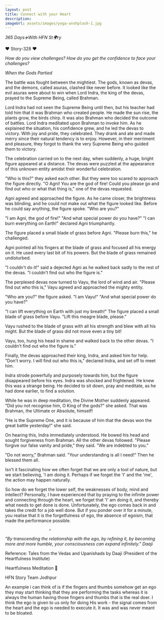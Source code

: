 ```yaml
---
layout: post
title: Connect with your Heart
description: 
imageUrl: assets/images/yoga-unshplash-1.jpg
---
```

*365 Days✈️With HFN St🌍ry*

♥️ Story-328 ♥

_*How do you view challenges? How do you get the confidence to face your challenges?*_

*When the Gods Partied*

The battle was fought between the mightiest. The gods, known as devas, and the demons, called asuras, clashed like never before. It looked like the evil asuras were about to win when Lord Indra, the king of the devas, prayed to the Supreme Being, called Brahman. 

Lord Indra had not seen the Supreme Being until then, but his teacher had told him that it was Brahman who created people. He made the sun rise, the plants grow, the birds chirp. It was also Brahman who decided the outcome of battles. Lord Indra meditated upon Brahman to invoke him. As he explained the situation, his confidence grew, and he led the devas to victory. With joy and pride, they celebrated. They drank and ate and made merry since their natural tendency is to enjoy.
However, in their merriment and pleasure, they forgot to thank the very Supreme Being who guided them to victory.

The celebration carried on to the next day, when suddenly, a huge, bright figure appeared at a distance. The devas were puzzled at the appearance of this unknown entity amidst their wonderful celebration.

"Who is this?" they asked each other. But they were too scared to approach the figure directly.
"O Agni! You are the god of fire! Could you please go and find out who or what that thing is," one of the devas requested.

Agni agreed and approached the figure. As he came closer, the brightness was blinding, and he could not make out what the figure looked like. Before he could say anything, the figure spoke. "Who are you?"

"I am Agni, the god of fire!" 
"And what special power do you have?"
"I can burn everything on Earth!" declared Agni triumphantly.

The figure placed a small blade of grass before Agni. "Please burn this," he challenged.

Agni pointed all his fingers at the blade of grass and focused all his energy on it. He used every last bit of his powers. But the blade of grass remained undisturbed.

"I couldn't do it!" said a dejected Agni as he walked back sadly to the rest of the devas. "I couldn't find out who the figure is."

The perplexed devas now turned to Vayu, the lord of wind and air. "Please find out who this is," Vayu agreed and approached the mighty entity.

"Who are you?" the figure asked.
"I am Vayu!"
"And what special power do you have?"

"I can lift everything on Earth with just my breath!" The figure placed a small blade of grass before Vayu. "Lift this meagre blade, please."

Vayu rushed to the blade of grass with all his strength and blew with all his might. But the blade of grass did not move even a tiny bit!

Vayu, too, hung his head in shame and walked back to the other devas. "I couldn't find out who the figure is."

Finally, the devas approached their king, Indra, and asked him for help. "Don't worry. I will find out who this is," declared Indra, and set off to meet him.

Indra strode powerfully and purposely towards him, but the figure disappeared before his eyes. Indra was shocked and frightened. He knew this was a strange being. He decided to sit down, pray and meditate, as he had done earlier, to find a solution.

While he was in deep meditation, the Divine Mother suddenly appeared. "Did you not recognise him, O King of the gods?" she asked. That was Brahman, the Ultimate or Absolute, himself!

"He is the Supreme One, and it is because of him that the devas won the great battle yesterday!" she said.

On hearing this, Indra immediately understood. He bowed his head and sought forgiveness from Brahman. All the other devas followed. "Please forgive our false vanity and pride," they said. "We are indebted to you."

"Do not worry," Brahman said. "Your understanding is all I need!" Then he blessed them all.
            
Isn't it fascinating how we often forget that we are only a tool of nature, but we start believing, 'I am doing it. Perhaps if we forget the 'I' and the 'me', the action may happen naturally.

So how do we forget the lower self, the weaknesses of body, mind and intellect? Personally, I have experienced that by praying to the infinite power and connecting through the heart, we forget that 'I' am doing it, and thereby what needs to get done is done. Unfortunately, the ego comes back in and takes the credit for a job well done. But if you ponder over it for a minute, you realise that it is the forgetfulness of ego, the absence of egoism, that made the performance possible.

                        ♾️
               
*"By transcending the relationship with the ego, by refining it, by becoming more and more humble, your consciousness can expand infinitely."*
*Daaji*

Reference: Tales from the Vedas and Upanishads by Daaji (President of the Heartfulness Institute)

Heartfulness Meditation 💌

HFN Story Team Jodhpur


An example i can think of is if 
the fingers and thumbs somehow get an ego
they may start thinking that they are 
performing
the tasks whereas it is always the human 
having 
those
fingers and thumbs that is the real doer.
I think the ego is given to us only for
doing His work - the signal comes
from the heart and the ego
is needed to execute it.
It was and was never meant to be
bloated.


